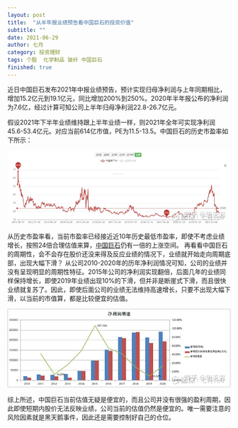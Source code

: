 ```yaml
---
layout: post
title:  "从半年报业绩预告看中国巨石的投资价值"
subtitle: ""
date: 2021-06-29
author: 七月
category: 投资理财
tags: 个股  化学制品 玻纤 中国巨石
finished: true
---
```


近日中国巨石发布2021年中报业绩预告，预计实现归母净利润与上年同期相比，增加15.2亿元到19.1亿元，同比增加200%到250%。2020年半年报公布的净利润为7.6亿，经过计算可知公司上半年归母净利润22.8-26.7亿元。


假设2021年下半年业绩维持跟上半年业绩一样，则2021年全年可实现净利润45.6-53.4亿元。对应当前614亿市值，PE为11.5-13.5。中国巨石的历史市盈率如下所示：

![img](/img/v2-4344add1e9bebcd563441d9c1843ffab_720w.jpg)


从历史市盈率看，当前市盈率已经接近近10年历史最低市盈率，即使不考虑业绩增长，按照24倍合理估值来算，[中国巨石](https://link.zhihu.com/?target=https%3A//xueqiu.com/S/SH600176%3Ffrom%3Dstatus_stock_match)仍有一倍的上涨空间。
再看看中国巨石的周期性，会不会存在股价还没来得及反应业绩的情况下，业绩就开始走向周期底部，出现大幅下滑？
从公司2010-2020年的历年净利润情况可知，公司的业绩并没有呈现明显的周期性特征。2015年公司的净利润实现翻倍，后面几年的业绩同样保持增长，即使2019年业绩出现10%的下滑，但并非是断崖式下滑，而且很快业绩就复苏了。因此，即使后面公司的业绩无法维持高速增长，只要不出现大幅下滑，以当前的市值算，都是比较便宜的估值。

![img](/img/v2-08c90f0c6b44384ac35b7d979d1ecb9c_720w.jpg)


综上所述，中国巨石当前估值无疑是便宜的，而且公司并没有很强的盈利周期，因此即使短期内股价无法反映业绩，公司当前的估值仍然是便宜的。唯一需要注意的风险因素就是黑天鹅事件，因此还是需要控制好自己的仓位。

